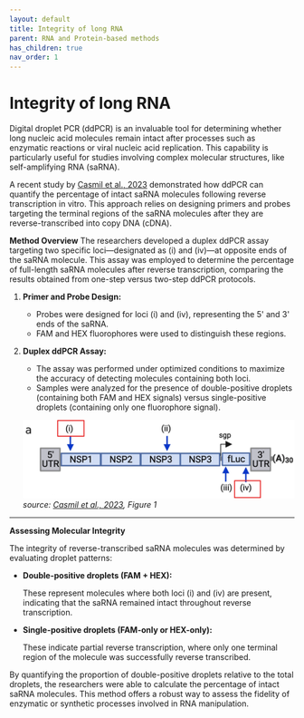 ```yaml
---
layout: default
title: Integrity of long RNA
parent: RNA and Protein-based methods
has_children: true
nav_order: 1
---
```


# Integrity of long RNA

Digital droplet PCR (ddPCR) is an invaluable tool for determining whether long nucleic acid molecules remain intact after processes such as enzymatic reactions or viral nucleic acid replication. This capability is particularly useful for studies involving complex molecular structures, like self-amplifying RNA (saRNA).

A recent study by [Casmil et al., 2023](<https://www.nature.com/articles/s41598-023-46314-6>) demonstrated how ddPCR can quantify the percentage of intact saRNA molecules following reverse transcription in vitro. This approach relies on designing primers and probes targeting the terminal regions of the saRNA molecules after they are reverse-transcribed into copy DNA (cDNA).

**Method Overview**
The researchers developed a duplex ddPCR assay targeting two specific loci—designated as (i) and (iv)—at opposite ends of the saRNA molecule. This assay was employed to determine the percentage of full-length saRNA molecules after reverse transcription, comparing the results obtained from one-step versus two-step ddPCR protocols.

1. **Primer and Probe Design:**
    - Probes were designed for loci (i) and (iv), representing the 5' and 3' ends of the saRNA.
    - FAM and HEX fluorophores were used to distinguish these regions.

2. **Duplex ddPCR Assay:**
    - The assay was performed under optimized conditions to maximize the accuracy of detecting molecules containing both loci.
    - Samples were analyzed for the presence of double-positive droplets (containing both FAM and HEX signals) versus single-positive droplets (containing only one fluorophore signal).

    ![image.png](Integrity%20of%20long%20RNA/image.png)
  *source: [Casmil et al., 2023](<https://www.nature.com/articles/s41598-023-46314-6>), Figure 1*


---

**Assessing Molecular Integrity**

The integrity of reverse-transcribed saRNA molecules was determined by evaluating droplet patterns:

- **Double-positive droplets (FAM + HEX):**

    These represent molecules where both loci (i) and (iv) are present, indicating that the saRNA remained intact throughout reverse transcription.

- **Single-positive droplets (FAM-only or HEX-only):**

    These indicate partial reverse transcription, where only one terminal region of the molecule was successfully reverse transcribed.


By quantifying the proportion of double-positive droplets relative to the total droplets, the researchers were able to calculate the percentage of intact saRNA molecules. This method offers a robust way to assess the fidelity of enzymatic or synthetic processes involved in RNA manipulation.
